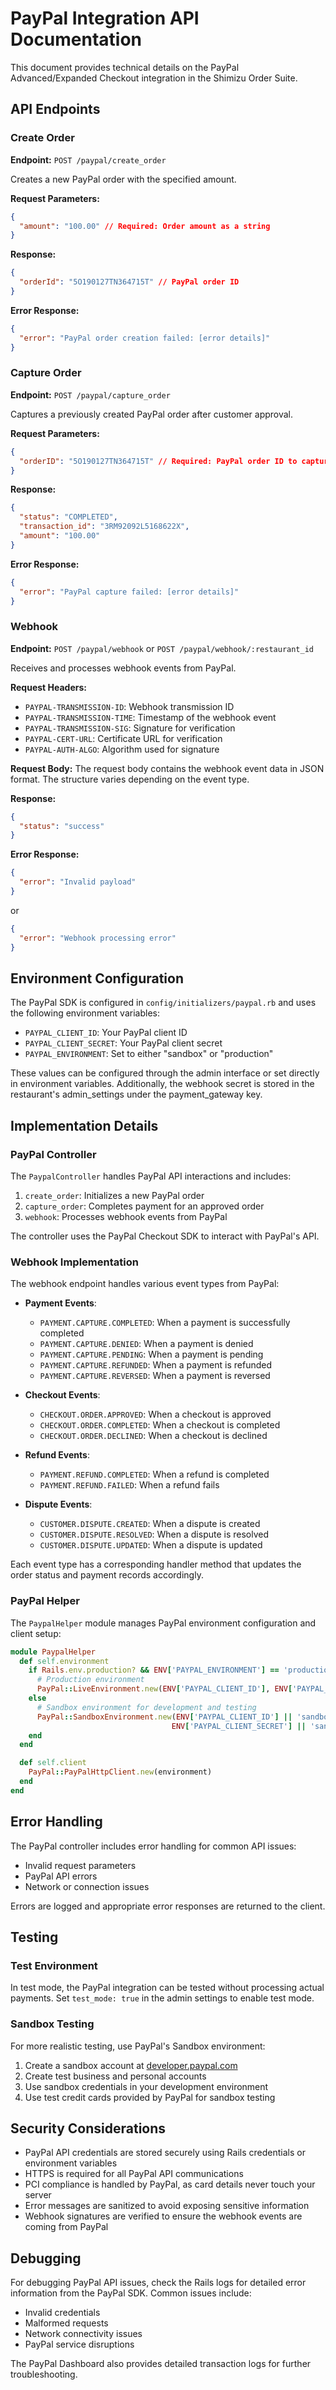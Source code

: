 # PayPal Integration API Documentation

This document provides technical details on the PayPal Advanced/Expanded Checkout integration in the Shimizu Order Suite.

## API Endpoints

### Create Order

**Endpoint:** `POST /paypal/create_order`

Creates a new PayPal order with the specified amount.

**Request Parameters:**
```json
{
  "amount": "100.00" // Required: Order amount as a string
}
```

**Response:**
```json
{
  "orderId": "5O190127TN364715T" // PayPal order ID
}
```

**Error Response:**
```json
{
  "error": "PayPal order creation failed: [error details]"
}
```

### Capture Order

**Endpoint:** `POST /paypal/capture_order`

Captures a previously created PayPal order after customer approval.

**Request Parameters:**
```json
{
  "orderID": "5O190127TN364715T" // Required: PayPal order ID to capture
}
```

**Response:**
```json
{
  "status": "COMPLETED",
  "transaction_id": "3RM92092L5168622X",
  "amount": "100.00"
}
```

**Error Response:**
```json
{
  "error": "PayPal capture failed: [error details]"
}
```

### Webhook

**Endpoint:** `POST /paypal/webhook` or `POST /paypal/webhook/:restaurant_id`

Receives and processes webhook events from PayPal.

**Request Headers:**
- `PAYPAL-TRANSMISSION-ID`: Webhook transmission ID
- `PAYPAL-TRANSMISSION-TIME`: Timestamp of the webhook event
- `PAYPAL-TRANSMISSION-SIG`: Signature for verification
- `PAYPAL-CERT-URL`: Certificate URL for verification
- `PAYPAL-AUTH-ALGO`: Algorithm used for signature

**Request Body:**
The request body contains the webhook event data in JSON format. The structure varies depending on the event type.

**Response:**
```json
{
  "status": "success"
}
```

**Error Response:**
```json
{
  "error": "Invalid payload"
}
```
or
```json
{
  "error": "Webhook processing error"
}
```

## Environment Configuration

The PayPal SDK is configured in `config/initializers/paypal.rb` and uses the following environment variables:

- `PAYPAL_CLIENT_ID`: Your PayPal client ID
- `PAYPAL_CLIENT_SECRET`: Your PayPal client secret
- `PAYPAL_ENVIRONMENT`: Set to either "sandbox" or "production"

These values can be configured through the admin interface or set directly in environment variables. Additionally, the webhook secret is stored in the restaurant's admin_settings under the payment_gateway key.

## Implementation Details

### PayPal Controller

The `PaypalController` handles PayPal API interactions and includes:

1. `create_order`: Initializes a new PayPal order
2. `capture_order`: Completes payment for an approved order
3. `webhook`: Processes webhook events from PayPal

The controller uses the PayPal Checkout SDK to interact with PayPal's API.

### Webhook Implementation

The webhook endpoint handles various event types from PayPal:

- **Payment Events**:
  - `PAYMENT.CAPTURE.COMPLETED`: When a payment is successfully completed
  - `PAYMENT.CAPTURE.DENIED`: When a payment is denied
  - `PAYMENT.CAPTURE.PENDING`: When a payment is pending
  - `PAYMENT.CAPTURE.REFUNDED`: When a payment is refunded
  - `PAYMENT.CAPTURE.REVERSED`: When a payment is reversed

- **Checkout Events**:
  - `CHECKOUT.ORDER.APPROVED`: When a checkout is approved
  - `CHECKOUT.ORDER.COMPLETED`: When a checkout is completed
  - `CHECKOUT.ORDER.DECLINED`: When a checkout is declined

- **Refund Events**:
  - `PAYMENT.REFUND.COMPLETED`: When a refund is completed
  - `PAYMENT.REFUND.FAILED`: When a refund fails

- **Dispute Events**:
  - `CUSTOMER.DISPUTE.CREATED`: When a dispute is created
  - `CUSTOMER.DISPUTE.RESOLVED`: When a dispute is resolved
  - `CUSTOMER.DISPUTE.UPDATED`: When a dispute is updated

Each event type has a corresponding handler method that updates the order status and payment records accordingly.

### PayPal Helper

The `PaypalHelper` module manages PayPal environment configuration and client setup:

```ruby
module PaypalHelper
  def self.environment
    if Rails.env.production? && ENV['PAYPAL_ENVIRONMENT'] == 'production'
      # Production environment
      PayPal::LiveEnvironment.new(ENV['PAYPAL_CLIENT_ID'], ENV['PAYPAL_CLIENT_SECRET'])
    else
      # Sandbox environment for development and testing
      PayPal::SandboxEnvironment.new(ENV['PAYPAL_CLIENT_ID'] || 'sandbox-client-id', 
                                    ENV['PAYPAL_CLIENT_SECRET'] || 'sandbox-client-secret')
    end
  end

  def self.client
    PayPal::PayPalHttpClient.new(environment)
  end
end
```

## Error Handling

The PayPal controller includes error handling for common API issues:

- Invalid request parameters
- PayPal API errors
- Network or connection issues

Errors are logged and appropriate error responses are returned to the client.

## Testing

### Test Environment

In test mode, the PayPal integration can be tested without processing actual payments. Set `test_mode: true` in the admin settings to enable test mode.

### Sandbox Testing

For more realistic testing, use PayPal's Sandbox environment:

1. Create a sandbox account at [developer.paypal.com](https://developer.paypal.com)
2. Create test business and personal accounts
3. Use sandbox credentials in your development environment
4. Use test credit cards provided by PayPal for sandbox testing

## Security Considerations

- PayPal API credentials are stored securely using Rails credentials or environment variables
- HTTPS is required for all PayPal API communications
- PCI compliance is handled by PayPal, as card details never touch your server
- Error messages are sanitized to avoid exposing sensitive information
- Webhook signatures are verified to ensure the webhook events are coming from PayPal

## Debugging

For debugging PayPal API issues, check the Rails logs for detailed error information from the PayPal SDK. Common issues include:

- Invalid credentials
- Malformed requests
- Network connectivity issues
- PayPal service disruptions

The PayPal Dashboard also provides detailed transaction logs for further troubleshooting.
